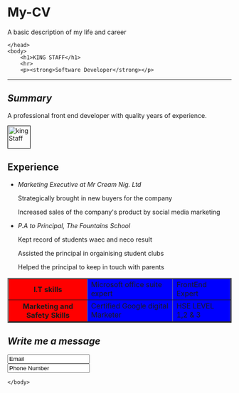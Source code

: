 # My-CV
A basic description of my life and career
<!DOCTYPE html>
<html>
	<head>
	<title>first page</title>
		
	</head>
	<body>
		<h1>KING STAFF</h1> 
		<hr>
		<p><strong>Software Developer</strong></p>
<hr>

<h2><i>Summary</i></h2>
<p>A professional front end developer with quality years of experience.</p>
<img src="https://encrypted-tbn0.gstatic.com/images?q=tbn:ANd9GcQ0AewtdQbOdTG_MKHSkLOxOBzhlnXIJvPykQ&usqp=CAU" width="50px" height="50px" border="1px" alt="king Staff"/>

<h2><b>Experience</b></h2>
<ul>
<li><i>Marketing Executive at Mr Cream Nig. Ltd</i></li>
<p>Strategically brought in new buyers for the company</p>
<p>Increased sales of the company's product by social media marketing</p>

<li><i>P.A to Principal, The Fountains School</i></li>
<p>Kept record of students waec and neco result</p>
<p>Assisted the principal in orgainising student clubs</p>
<p>Helped the principal to keep in touch with parents</p>

</ul>

<table border="2">
<tr>
<th bgcolor="red">I.T skills</th>
<td bgcolor="blue">Microsoft office suite expert</td>
<td bgcolor="blue">FrontEnd Expert</td>
</tr>
<tr>
<th bgcolor="red">Marketing and Safety Skills</th>
<td bgcolor="blue">Certified Google digital Marketer</td>
<td bgcolor="blue">HSE LEVEL 1,2 & 3</td>
</tr>


</table>

<h2><i>Write me a message</i></h2>
<form>
<input type ="text" name ="Email" value ="Email"></br>
<input type ="text" name ="Phone Number" Value= "Phone Number"><br />
</form>

	</body>
</html>
